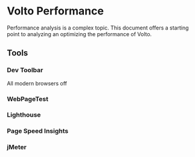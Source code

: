 # Volto Performance

Performance analysis is a complex topic. This document offers a starting point to analyzing an optimizing the performance of Volto.

## Tools

### Dev Toolbar

All modern browsers off

### WebPageTest

### Lighthouse

### Page Speed Insights

### jMeter
